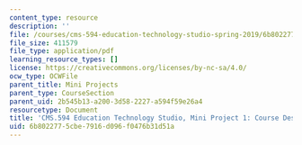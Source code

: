 ```yaml
---
content_type: resource
description: ''
file: /courses/cms-594-education-technology-studio-spring-2019/6b8022775cbe7916d096f0476b31d51a_MITCMS_594S19_mini1_learning.pdf
file_size: 411579
file_type: application/pdf
learning_resource_types: []
license: https://creativecommons.org/licenses/by-nc-sa/4.0/
ocw_type: OCWFile
parent_title: Mini Projects
parent_type: CourseSection
parent_uid: 2b545b13-a200-3d58-2227-a594f59e26a4
resourcetype: Document
title: 'CMS.594 Education Technology Studio, Mini Project 1: Course Design'
uid: 6b802277-5cbe-7916-d096-f0476b31d51a
---
```


